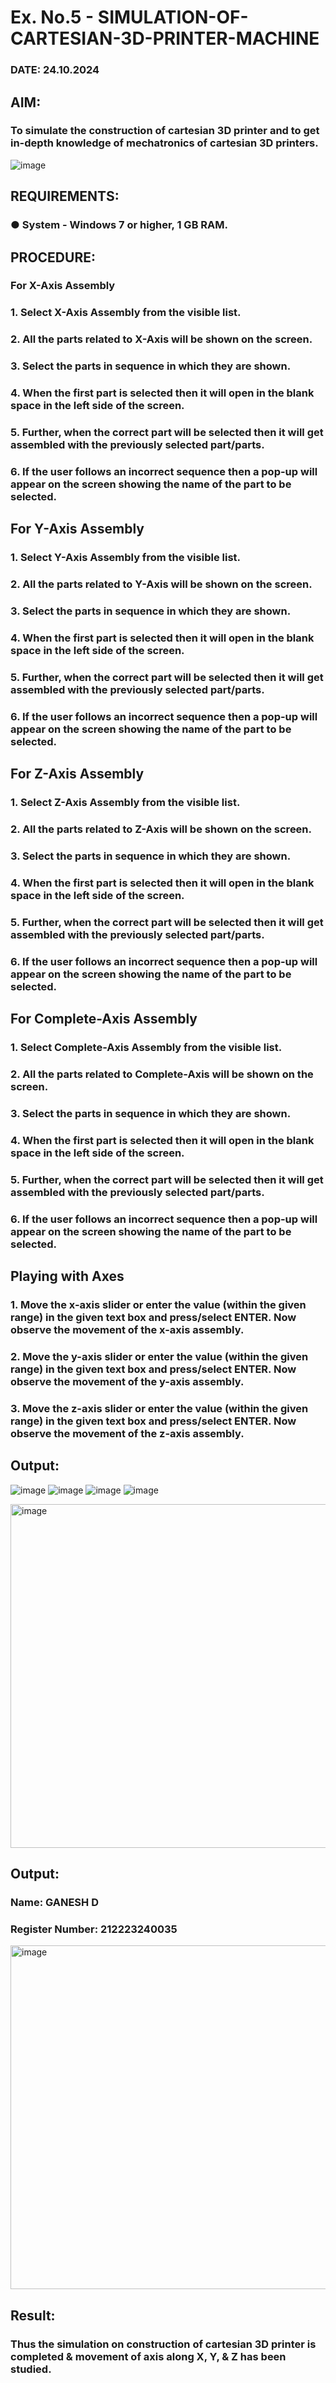 # Ex. No.5 - SIMULATION-OF-CARTESIAN-3D-PRINTER-MACHINE
### DATE: 24.10.2024

## AIM:
### To simulate the construction of cartesian 3D printer and to get in-depth knowledge of mechatronics of cartesian 3D printers.

![image](https://github.com/Sellakumar1987/Ex.-No.-3---SIMULATION-OF-CARTESIAN-3D-PRINTER-MACHINE/assets/113594316/69572917-1257-45d7-bf57-ff48a6e5a711)

## REQUIREMENTS:
### ●	System - Windows 7 or higher, 1 GB RAM.

## PROCEDURE:
### For X-Axis Assembly
###   1.	Select X-Axis Assembly from the visible list.
###   2.	All the parts related to X-Axis will be shown on the screen.
###   3.	Select the parts in sequence in which they are shown.
###   4.	When the first part is selected then it will open in the blank space in the left side of the screen.
###   5.	Further, when the correct part will be selected then it will get assembled with the previously selected part/parts.
###   6.	If the user follows an incorrect sequence then a pop-up will appear on the screen showing the name of the part to be selected.

## For Y-Axis Assembly
###   1.	Select Y-Axis Assembly from the visible list.
###   2.	All the parts related to Y-Axis will be shown on the screen.
###   3.	Select the parts in sequence in which they are shown.
###   4.	When the first part is selected then it will open in the blank space in the left side of the screen.
###   5.	Further, when the correct part will be selected then it will get assembled with the previously selected part/parts.
###   6.	If the user follows an incorrect sequence then a pop-up will appear on the screen showing the name of the part to be selected.

## For Z-Axis Assembly
###   1.	Select Z-Axis Assembly from the visible list.
###   2.	All the parts related to Z-Axis will be shown on the screen.
###   3.	Select the parts in sequence in which they are shown.
###   4.	When the first part is selected then it will open in the blank space in the left side of the screen.
###   5.	Further, when the correct part will be selected then it will get assembled with the previously selected part/parts.
###   6.	If the user follows an incorrect sequence then a pop-up will appear on the screen showing the name of the part to be selected.

## For Complete-Axis Assembly
###   1.	Select Complete-Axis Assembly from the visible list.
###   2.	All the parts related to Complete-Axis will be shown on the screen.
###   3.	Select the parts in sequence in which they are shown.
###   4.	When the first part is selected then it will open in the blank space in the left side of the screen.
###   5.	Further, when the correct part will be selected then it will get assembled with the previously selected part/parts.
###   6.	If the user follows an incorrect sequence then a pop-up will appear on the screen showing the name of the part to be selected.

## Playing with Axes
###   1.	Move the x-axis slider or enter the value (within the given range) in the given text box and press/select ENTER. Now observe the movement of the x-axis assembly.
###   2.	Move the y-axis slider or enter the value (within the given range) in the given text box and press/select ENTER. Now observe the movement of the y-axis assembly.
###   3.	Move the z-axis slider or enter the value (within the given range) in the given text box and press/select ENTER. Now observe the movement of the z-axis assembly.

## Output:
![image](https://github.com/Raji1009/Ex.-No.-3---SIMULATION-OF-CARTESIAN-3D-PRINTER-MACHINE/assets/89059861/16f271f8-d543-4468-a204-3d7c0af92cd6)
![image](https://github.com/Raji1009/Ex.-No.-3---SIMULATION-OF-CARTESIAN-3D-PRINTER-MACHINE/assets/89059861/ea6d2a04-f1c0-41b0-a9c1-25e09a8eccc5)
![image](https://github.com/Raji1009/Ex.-No.-3---SIMULATION-OF-CARTESIAN-3D-PRINTER-MACHINE/assets/89059861/4a706f8a-74c6-40ce-9d00-28b47dd13d7a)
![image](https://github.com/Raji1009/Ex.-No.-3---SIMULATION-OF-CARTESIAN-3D-PRINTER-MACHINE/assets/89059861/046b20d9-22ab-4779-b66e-cfaf4b3bc896)

<img width="550" alt="image" src="https://github.com/user-attachments/assets/a2218372-be0a-4b52-a001-1daa42c36933">


## Output:
### Name: GANESH D
### Register Number: 212223240035
<img width="550" alt="image" src="https://github.com/user-attachments/assets/6f39a1ef-52d6-499f-8f3e-7464765c7c42">


## Result: 
### Thus the simulation on construction of cartesian 3D printer is completed & movement of axis along X, Y, & Z has been studied.
